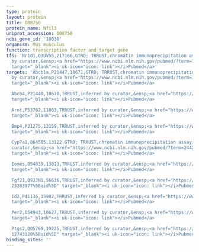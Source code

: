 ```yaml
---
type: protein
layout: protein
title: O08750
protein_name: Nfil3
uniprot_accession: O08750
ncbi_gene_id: '18030'
organism: Mus musculus
function: transcription factor and target gene
tfs: 'Nr1d1,Q3UV55,217166,GTRD; TRRUST,chromatin immunoprecipitation assay; inferred
  by curator,&ensp;<a href="https://www.ncbi.nlm.nih.gov/pubmed/?term=18565334%5Buid%5D"
  target="_blank"><i uk-icon="icon: link"></i>Pubmed</a>'
targets: 'Abcb1a,P21447,18671,GTRD; TRRUST,chromatin immunoprecipitation assay; inferred
  by curator,&ensp;<a href="https://www.ncbi.nlm.nih.gov/pubmed/?term=18773899; 18242748%5Buid%5D"
  target="_blank"><i uk-icon="icon: link"></i>Pubmed</a>

  Abcb4,P21440,18670,TRRUST,inferred by curator,&ensp;<a href="https://www.ncbi.nlm.nih.gov/pubmed/?term=18242748%5Buid%5D"
  target="_blank"><i uk-icon="icon: link"></i>Pubmed</a>

  Arnt,P53762,11863,TRRUST,inferred by curator,&ensp;<a href="https://www.ncbi.nlm.nih.gov/pubmed/?term=23567972%5Buid%5D"
  target="_blank"><i uk-icon="icon: link"></i>Pubmed</a>

  Bmp4,P21275,12159,TRRUST,inferred by curator,&ensp;<a href="https://www.ncbi.nlm.nih.gov/pubmed/?term=24794868%5Buid%5D"
  target="_blank"><i uk-icon="icon: link"></i>Pubmed</a>

  Cyp7a1,Q64505,13122,GTRD; TRRUST,chromatin immunoprecipitation assay; inferred by
  curator,&ensp;<a href="https://www.ncbi.nlm.nih.gov/pubmed/?term=24421394%5Buid%5D"
  target="_blank"><i uk-icon="icon: link"></i>Pubmed</a>

  Eomes,O54839,13813,TRRUST,inferred by curator,&ensp;<a href="https://www.ncbi.nlm.nih.gov/pubmed/?term=24663216%5Buid%5D"
  target="_blank"><i uk-icon="icon: link"></i>Pubmed</a>

  Fgf21,Q9JJN1,56636,TRRUST,inferred by curator,&ensp;<a href="https://www.ncbi.nlm.nih.gov/pubmed/?term=20851878;
  23283977%5Buid%5D" target="_blank"><i uk-icon="icon: link"></i>Pubmed</a>

  Id2,P41136,15902,TRRUST,inferred by curator,&ensp;<a href="https://www.ncbi.nlm.nih.gov/pubmed/?term=24663216%5Buid%5D"
  target="_blank"><i uk-icon="icon: link"></i>Pubmed</a>

  Per2,O54943,18627,TRRUST,inferred by curator,&ensp;<a href="https://www.ncbi.nlm.nih.gov/pubmed/?term=17182630%5Buid%5D"
  target="_blank"><i uk-icon="icon: link"></i>Pubmed</a>

  Ptgs2,Q05769,19225,TRRUST,inferred by curator,&ensp;<a href="https://www.ncbi.nlm.nih.gov/pubmed/?term=24994935;
  12743120%5Buid%5D" target="_blank"><i uk-icon="icon: link"></i>Pubmed</a>'
binding_sites: ''
---
```

